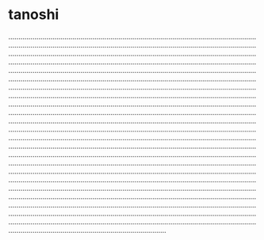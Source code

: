 # tanoshi
...................................................................................................................................................................................................................................................................................................................................................................................................................................................................................................................................................................................................................................................................................................................................................................................................................................................................................................................................................................................................................................................................................................................................................................................................................................................................................................................................................................................................................................................................................................................................................................................................................................................................................................................................................................................................................................................................................................................................................................................................................................................................................................................................................................................................................................................................................................................................................................................................................................................................................................................................................................................................................................................................................................................................................................................................................................................................................................................................................................................................................................................